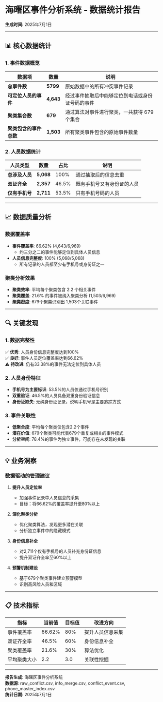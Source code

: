 # 海曙区事件分析系统 - 数据统计报告

**生成时间**: 2025年7月1日

---

## 📊 核心数据统计

### 1. 事件数据概览

| 数据项 | 数量 | 说明 |
|--------|------|------|
| **总事件数** | **5799** |原始数据中的所有冲突事件记录 |
| **可定位人员的事件** | **4,643** | 经过事件抽取后中能够定位到电话或身份证号码的事件 |
| **聚类集合数** | **679** | 通过算法对事件进行聚类，一共获得 679 个集合 |
| **聚类包含的事件总数** | **1,503** | 所有聚类事件包含的原始事件数量 |

### 2. 人员数据统计

| 人员类型 | 数量 | 占比 | 说明 |
|----------|------|------|------|
| **总涉及人员** | **5,068** | 100% | 通过抽取后的信息去重 |
| **双证齐全** | **2,357** | 46.5% | 既有手机号又有身份证的人员 |
| **仅有手机号** | **2,711** | 53.5% | 只有手机号码的人员 |

---

## 📈 数据质量分析

### 数据覆盖率
- **事件覆盖率**: 66.62% (4,643/6,969)
  - 约三分之二的事件能够定位到具体人员信息
- **人员信息完整度**: 100% (5,068/5,068)
  - 所有记录的人员都至少有手机号或身份证之一

### 聚类分析效果
- **聚类效率**: 平均每个聚类包含 2.2 个相关事件
- **聚类覆盖**: 21.6% 的事件被纳入聚类分析 (1,503/6,969)
- **聚类密度**: 679个聚类识别出 1,503个关联事件

---

## 🔍 关键发现

### 1. 数据完整性
✅ **优秀**: 人员身份信息完整度达到100%  
✅ **良好**: 事件人员定位覆盖率达到66.62%  
⚠️ **待改进**: 仍有33.38%的事件无法定位到具体人员

### 2. 人员身份特征
- **手机号为主要标识**: 53.5%的人员仅通过手机号识别
- **双重验证**: 46.5%的人员具备双重身份验证信息
- **身份证缺失**: 无纯身份证记录，说明手机号是主要追踪方式

### 3. 事件关联性
- **低聚合度**: 平均每个聚类仅包含2.2个事件
- **潜在价值**: 679个聚类可能代表679个重复或相关的事件模式
- **分析空间**: 78.4%的事件为独立事件，可能存在未发现的关联

---

## 💡 业务洞察

### 数据驱动的管理建议

1. **提升人员定位率**
   - 加强事件记录中人员信息的采集
   - 目标：将66.62%的覆盖率提升至80%以上

2. **深化聚类分析**
   - 优化聚类算法，发现更多潜在关联
   - 分析独立事件中的隐藏模式

3. **身份信息补全**
   - 对2,711个仅有手机号的人员补充身份证信息
   - 提升双证齐全率至60%以上

4. **预警机制建设**
   - 基于679个聚类事件建立预警模型
   - 识别高风险人员和区域

---

## 📋 技术指标

| 指标 | 当前值 | 目标值 | 改进方向 |
|------|--------|--------|----------|
| 事件覆盖率 | 66.62% | 80% | 提升人员信息采集 |
| 双证齐全率 | 46.5% | 60% | 身份信息补全 |
| 聚类覆盖率 | 21.6% | 30% | 算法优化 |
| 平均聚类大小 | 2.2 | 3.0 | 关联性挖掘 |

---

**报告生成**: 海曙区事件分析系统  
**数据源**: raw_conflict.csv, info_merge.csv, conflict_event.csv, phone_master_index.csv  
**统计日期**: 2025年7月1日 